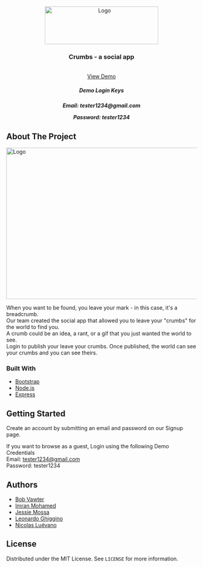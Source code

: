 <!--
*** Thanks for checking out the Best-README-Template. If you have a suggestion
*** that would make this better, please fork the repo and create a pull request
*** or simply open an issue with the tag "enhancement".
*** Thanks again! Now go create something AMAZING! :D
-->



<!-- PROJECT SHIELDS -->
<!--
*** I'm using markdown "reference style" links for readability.
*** Reference links are enclosed in brackets [ ] instead of parentheses ( ).
*** See the bottom of this document for the declaration of the reference variables
*** for contributors-url, forks-url, etc. This is an optional, concise syntax you may use.
*** https://www.markdownguide.org/basic-syntax/#reference-style-links
-->




<!-- PROJECT LOGO -->
<br />
<p align="center">
  <a href="https://github.com/othneildrew/Best-README-Template">
    <img src="https://user-images.githubusercontent.com/64442298/118313897-416b7980-b4a8-11eb-8931-b3e49a769831.png" alt="Logo" width="300" height="100">
  </a>

  <h3 align="center">Crumbs - a social app</h3>

  <p align="center">
    <br />
    <a href="https://toaststack.herokuapp.com/">View Demo</a>
    <h5 align="center" >Demo Login Keys<h5>
    <p align="center" >Email: tester1234@gmail.com</p>
    <p align="center" >Password: tester1234</p>
  </p>
</p>



<!-- ABOUT THE PROJECT -->
## About The Project

<a href="https://github.com/othneildrew/Best-README-Template">
    <img align="center" src="https://media3.giphy.com/media/a9u4dehxGa86vmujGv/giphy.gif?cid=790b7611127dd6f21f7eee12e8e4fffed1c50374729294e3&rid=giphy.gif&ct=g" alt="Logo" width="800" height="400">
  </a>


When you want to be found, you leave your mark - in this case, it's a breadcrumb.
</br>
Our team created the social app that allowed you to leave your "crumbs" for the world to find you.
</br>
A crumb could be an idea, a rant, or a gif that you just wanted the world to see.
</br>
Login to publish your leave your crumbs. Once published, the world can see your crumbs and you can see theirs.


### Built With

* [Bootstrap](https://getbootstrap.com)
* [Node.js](https://nodejs.org/en/)
* [Express](https://expressjs.com/)



<!-- GETTING STARTED -->
## Getting Started

Create an account by submitting an email and password on our Signup page.

If you want to browse as a guest, Login using the following Demo Credentials
</br>
Email: tester1234@gmail.com
</br>
Password: tester1234



<!-- Authors -->
## Authors

* [Bob Vawter](https://github.com/Bob-Vawter)
* [Imran Mohamed](https://github.com/i786m)
* [Jessie Mossa](https://github.com/JessieTMossa)
* [Leonardo Ghiggino](https://github.com/lghiggino)
* [Nicolas Luévano](https://github.com/nicolasluevano)


<!-- LICENSE -->
## License

Distributed under the MIT License. See `LICENSE` for more information.











<!-- MARKDOWN LINKS & IMAGES -->
<!-- https://www.markdownguide.org/basic-syntax/#reference-style-links -->
[contributors-shield]: https://img.shields.io/github/contributors/othneildrew/Best-README-Template.svg?style=for-the-badge
[contributors-url]: https://github.com/othneildrew/Best-README-Template/graphs/contributors
[forks-shield]: https://img.shields.io/github/forks/othneildrew/Best-README-Template.svg?style=for-the-badge
[forks-url]: https://github.com/othneildrew/Best-README-Template/network/members
[stars-shield]: https://img.shields.io/github/stars/othneildrew/Best-README-Template.svg?style=for-the-badge
[stars-url]: https://github.com/othneildrew/Best-README-Template/stargazers
[issues-shield]: https://img.shields.io/github/issues/othneildrew/Best-README-Template.svg?style=for-the-badge
[issues-url]: https://github.com/othneildrew/Best-README-Template/issues
[license-shield]: https://img.shields.io/github/license/othneildrew/Best-README-Template.svg?style=for-the-badge
[license-url]: https://github.com/othneildrew/Best-README-Template/blob/master/LICENSE.txt
[linkedin-shield]: https://img.shields.io/badge/-LinkedIn-black.svg?style=for-the-badge&logo=linkedin&colorB=555
[linkedin-url]: https://linkedin.com/in/othneildrew
[product-screenshot]: images/screenshot.png
